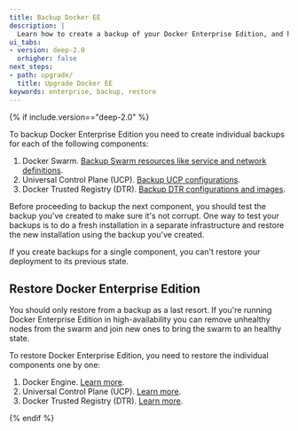```yaml
---
title: Backup Docker EE
description: |
  Learn how to create a backup of your Docker Enterprise Edition, and how to restore from a backup.
ui_tabs:
- version: deep-2.0
  orhigher: false
next_steps:
- path: upgrade/
  title: Upgrade Docker EE
keywords: enterprise, backup, restore
---
```

{% if include.version=="deep-2.0" %}

To backup Docker Enterprise Edition you need to create individual backups
for each of the following components:

1. Docker Swarm. [Backup Swarm resources like service and network definitions](/engine/swarm/admin_guide.md#back-up-the-swarm).
2. Universal Control Plane (UCP). [Backup UCP configurations](/datacenter/ucp/3.0/guides/admin/backups-and-disaster-recovery.md).
3. Docker Trusted Registry (DTR). [Backup DTR configurations and images](/datacenter/dtr/2.5/guides/admin/backups-and-disaster-recovery.md).

Before proceeding to backup the next component, you should test the backup you've
created to make sure it's not corrupt. One way to test your backups is to do
a fresh installation in a separate infrastructure and restore the new installation
using the backup you've created.

If you create backups for a single component, you can't restore your
deployment to its previous state.

## Restore Docker Enterprise Edition

You should only restore from a backup as a last resort. If you're running Docker
Enterprise Edition in high-availability you can remove unhealthy nodes from the
swarm and join new ones to bring the swarm to an healthy state.

To restore Docker Enterprise Edition, you need to restore the individual
components one by one:

1. Docker Engine. [Learn more](/engine/swarm/admin_guide.md#recover-from-disaster).
2. Universal Control Plane (UCP). [Learn more](/datacenter/ucp/3.0/guides/admin/backups-and-disaster-recovery.md#restore-your-swarm).
3. Docker Trusted Registry (DTR). [Learn more](/datacenter/dtr/2.5/guides/admin/backups-and-disaster-recovery.md#restore-dtr-data).

{% endif %}